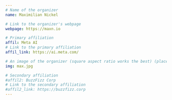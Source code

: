 ```yaml
---
# Name of the organizer
name: Maximilian Nickel  

# Link to the organizer's webpage
webpage: https://maxn.io 

# Primary affiliation
affil: Meta AI 
# Link to the primary affiliation
affil_link: https://ai.meta.com/

# An image of the organizer (square aspect ratio works the best) (place in the `assets/img/organizers` directory)
img: max.jpg

# Secondary affiliation
#affil2: BuzzFizz Corp
# Link to the secondary affiliation
#affil2_link: https://buzzfizz.corp
---
```

